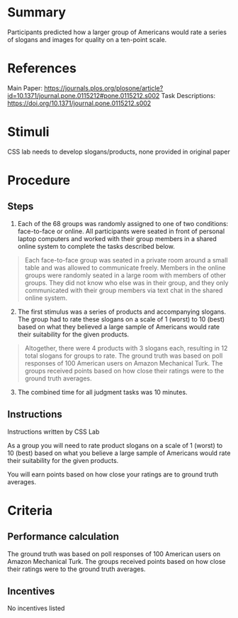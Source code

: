 # Summary
Participants predicted how a larger group of Americans would rate a series of slogans and images for quality on a ten-point scale.

# References
Main Paper: https://journals.plos.org/plosone/article?id=10.1371/journal.pone.0115212#pone.0115212.s002
Task Descriptions: https://doi.org/10.1371/journal.pone.0115212.s002

# Stimuli
CSS lab needs to develop slogans/products, none provided in original paper 

# Procedure
## Steps
1. Each of the 68 groups was randomly assigned to one of two conditions: face-to-face or online. All participants were seated in front of personal laptop computers and worked with their group members in a shared online system to complete the tasks described below. 
> Each face-to-face group was seated in a private room around a small table and was allowed to communicate freely.
>  Members in the online groups were randomly seated in a large room with members of other groups. They did not know who else was in their group, and they only communicated with their group members via text chat in the shared online system. 
2. The first stimulus was a series of products and accompanying slogans. The group had to rate these slogans on a scale of 1 (worst) to 10 (best) based on what they believed a large sample of Americans would rate their suitability for the given products. 
> Altogether, there were 4 products with 3 slogans each, resulting in 12 total slogans for groups to rate. The ground truth was based on poll responses of 100 American users on Amazon Mechanical Turk. 
> The groups received points based on how close their ratings were to the ground truth averages. 
3. The combined time for all judgment tasks was 10 minutes.


## Instructions
Instructions written by CSS Lab 

As a group you will need to rate product slogans on a scale of 1 (worst) to 10 (best) based on what you believe a large sample of Americans would rate their suitability for the given products. 

You will earn points based on how close your ratings are to ground truth averages. 


# Criteria
## Performance calculation
The ground truth was based on poll responses of 100 American users on Amazon Mechanical Turk. The groups received points based on how close their ratings were to the ground truth averages.

## Incentives
No incentives listed 
